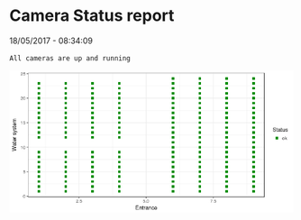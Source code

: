 Camera Status report
================
18/05/2017 - 08:34:09

    All cameras are up and running

![](camreport_files/figure-markdown_github/unnamed-chunk-2-1.png)
